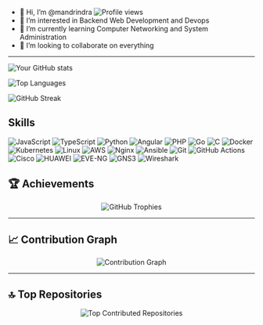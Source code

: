 - 👋 Hi, I’m @mandrindra
![Profile views](https://komarev.com/ghpvc/?username=yourusername)
- 👀 I’m interested in Backend Web Development and Devops
- 🌱 I’m currently learning Computer Networking and System Administration
- 💞️ I’m looking to collaborate on everything
---
<!-- GitHub Stats -->
![Your GitHub stats](https://github-readme-stats.vercel.app/api?username=mandrindraa&show_icons=true&theme=radical)

<!-- Top Languages -->
![Top Languages](https://github-readme-stats.vercel.app/api/top-langs/?username=mandrindraa&layout=compact&theme=radical)

<!-- GitHub Streak -->
![GitHub Streak](https://github-readme-streak-stats.herokuapp.com/?user=mandrindraa&theme=radical)

## Skills
![JavaScript](https://img.shields.io/badge/-JavaScript-F7DF1E?style=for-the-badge&logo=javascript&logoColor=black)
![TypeScript](https://img.shields.io/badge/TypeScript-007ACC?style=for-the-badge&logo=typescript&logoColor=white)
![Python](https://img.shields.io/badge/-Python-3776AB?style=for-the-badge&logo=python&logoColor=white)
![Angular](https://img.shields.io/badge/-Angular-61DAFB?style=for-the-badge&logo=angular&logoColor=black)
![PHP](https://img.shields.io/badge/-PHP-777BB4?style=for-the-badge&logo=php&logoColor=white)
![Go](https://img.shields.io/badge/-Go-00ADD8?style=for-the-badge&logo=go&logoColor=white)
![C](https://img.shields.io/badge/C-00599C?style=for-the-badge&logo=c&logoColor=white)
![Docker](https://img.shields.io/badge/-Docker-2496ED?style=for-the-badge&logo=docker&logoColor=white)
![Kubernetes](https://img.shields.io/badge/-Kubernetes-326CE5?style=for-the-badge&logo=kubernetes&logoColor=white)
![Linux](https://img.shields.io/badge/-Linux-FCC624?style=for-the-badge&logo=linux&logoColor=black)
![AWS](https://img.shields.io/badge/-AWS-232F3E?style=for-the-badge&logo=amazon-aws&logoColor=white)
![Nginx](https://img.shields.io/badge/Nginx-009639?style=for-the-badge&logo=nginx&logoColor=white)
![Ansible](https://img.shields.io/badge/Ansible-1A1918?style=for-the-badge&logo=ansible&logoColor=white)
![Git](https://img.shields.io/badge/Git-F05033?style=for-the-badge&logo=git&logoColor=white)
![GitHub Actions](https://img.shields.io/badge/GitHub_Actions-2671E5?style=for-the-badge&logo=github-actions&logoColor=white)
![Cisco](https://img.shields.io/badge/Cisco-049fd9?style=for-the-badge&logo=cisco&logoColor=black)
![HUAWEI](https://img.shields.io/badge/HUAWEI-FF0000?style=for-the-badge&logo=huawei&logoColor=white)
![EVE-NG](https://img.shields.io/badge/EVE--NG-1E90FF?style=for-the-badge&logo=network&logoColor=white)
![GNS3](https://img.shields.io/badge/GNS3-008B8B?style=for-the-badge&logo=network&logoColor=white)
![Wireshark](https://img.shields.io/badge/Wireshark-1679A7?style=for-the-badge&logo=wireshark&logoColor=white)


## 🏆 **Achievements**

<div align="center">
  <img src="https://github-profile-trophy.vercel.app/?username=mandrindraa&theme=tokyonight&no-frame=true&no-bg=true&margin-w=4&column=4" alt="GitHub Trophies"/>
</div>

---

## 📈 **Contribution Graph**

<div align="center">
  <img src="https://github-readme-activity-graph.vercel.app/graph?username=mandrindraa&theme=tokyo-night&bg_color=0D1117&color=F85D7F&line=F8D866&point=C9D1D9&area=true&hide_border=true" alt="Contribution Graph"/>
</div>

---

## 🔝 **Top Repositories**

<div align="center">
  <img src="https://github-contributor-stats.vercel.app/api?username=&limit=5&theme=tokyonight&combine_all_yearly_contributions=true&hide_border=true" alt="Top Contributed Repositories"/>
</div>



<!---
mandrindra12/mandrindra12 is a ✨ special ✨ repository because its `README.md` (this file) appears on your GitHub profile.
You can click the Preview link to take a look at your changes.
--->
